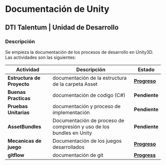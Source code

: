 # Documentación de Unity
## DTI Talentum | Unidad de Desarrollo
### Descripción
Se empieza la documentación de los procesos de desarrollo en Unity3D. Las actividades son las siguientes:

| **Actividad**              | Descripción                                                          | Estado                                                                                             |
| -------------------------- | -------------------------------------------------------------------- | -------------------------------------------------------------------------------------------------- |
| **Estructura de Proyecto** | documentación de la estructura de la carpeta Asset                   | **[Progreso](./unityStructure.md)**                                                                |
| **Buenas Practicas**       | documentación de codigo (C#)                                         | **Pendiente**                                                                                      |
| **Pruebas Unitarias**      | documentación y proceso de implementación                            | **Pendiente**                                                                                      |
| **AssetBundles**           | Documentación de proceso de compresión y uso de los bundles en Unity | **Pendiente**                                                                                      |
| **Mecanicas de juego**     | Documentación de los juegos desarrollados                            | **[Progreso](https://drive.google.com/file/d/1uVee_rgTeIcxRR3cBiedA1nZomaZZzT1/view?usp=sharing)** |
| **gitflow** | documentación de git | **[Progress](https://www.atlassian.com/es/git/tutorials/comparing-workflows/gitflow-workflow#:~:text=El%20flujo%20de%20trabajo%20Gitflow,pr%C3%A1cticas%20de%20implementaci%C3%B3n%20de%20DevOps.&text=El%20flujo%20de%20trabajo%20Gitflow%20define%20un%20modelo%20de%20creaci%C3%B3n,publicaci%C3%B3n%20del%20proyecto%20como%20fundamento.)** |
